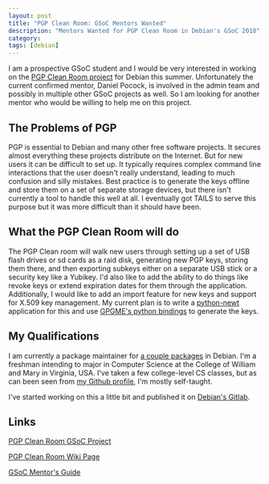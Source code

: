 ```yaml
---
layout: post
title: "PGP Clean Room: GSoC Mentors Wanted"
description: "Mentors Wanted for PGP Clean Room in Debian's GSoC 2018"
category: 
tags: [debian]
---
```



I am a prospective GSoC student and I would be very interested in working on 
the [PGP Clean Room project](https://wiki.debian.org/SummerOfCode2018/Projects/CleanRoomForPGPKeyManagement) 
for Debian this summer. Unfortunately the current confirmed mentor, Daniel 
Pocock, is involved in the admin team and possibly in multiple other GSoC
projects as well. So I am looking for another mentor who would be willing to
help me on this project.

The Problems of PGP
-------------------
PGP is essential to Debian and many other free software projects. It secures 
almost everything these projects distribute on the Internet. But for new users 
it can be difficult to set up. It typically requires complex command line 
interactions that the user doesn't really understand, leading to much 
confusion and silly mistakes. Best practice is to generate the keys offline
and store them on a set of separate storage devices, but there isn't currently
a tool to handle this well at all. I eventually got TAILS to serve this
purpose but it was more difficult than it should have been.


What the PGP Clean Room will do
-------------------------------
The PGP Clean room will walk new users through setting up a set of USB
flash drives or sd cards as a raid disk, generating new PGP keys,
storing them there, and then exporting subkeys either on a separate USB
stick or a security key like a Yubikey. I'd also like to add the ability
to do things like revoke keys or extend expiration dates for them
through the application. Additionally, I would like to add an 
import feature for new keys and support for X.509 key management.
My current plan is to write a [python-newt](https://packages.debian.org/stretch/python3-newt)
application for this and use [GPGME's python bindings](https://packages.debian.org/stretch/python3-gpgme)
to generate the keys.

My Qualifications
-----------------

I am currently a package maintainer for 
[a couple packages](https://qa.debian.org/developer.php?email=tookmund%40gmail.com)
in Debian.
I'm a freshman intending to major in Computer Science at the College of
William and Mary in Virginia, USA. I've taken a few college-level CS 
classes, but as can been seen from 
[my Github profile](https://github.com/Tookmund), I'm mostly self-taught.

I've started working on this a little bit and published it on
[Debian's Gitlab](https://salsa.debian.org/tookmund-guest/make-pgp-clean-room).


Links
-----

[PGP Clean Room GSoC Project](https://wiki.debian.org/SummerOfCode2018/Projects/CleanRoomForPGPKeyManagement)

[PGP Clean Room Wiki Page](https://wiki.debian.org/OpenPGP/CleanRoomLiveEnvironment)

[GSoC Mentor's Guide](https://google.github.io/gsocguides/mentor/)
